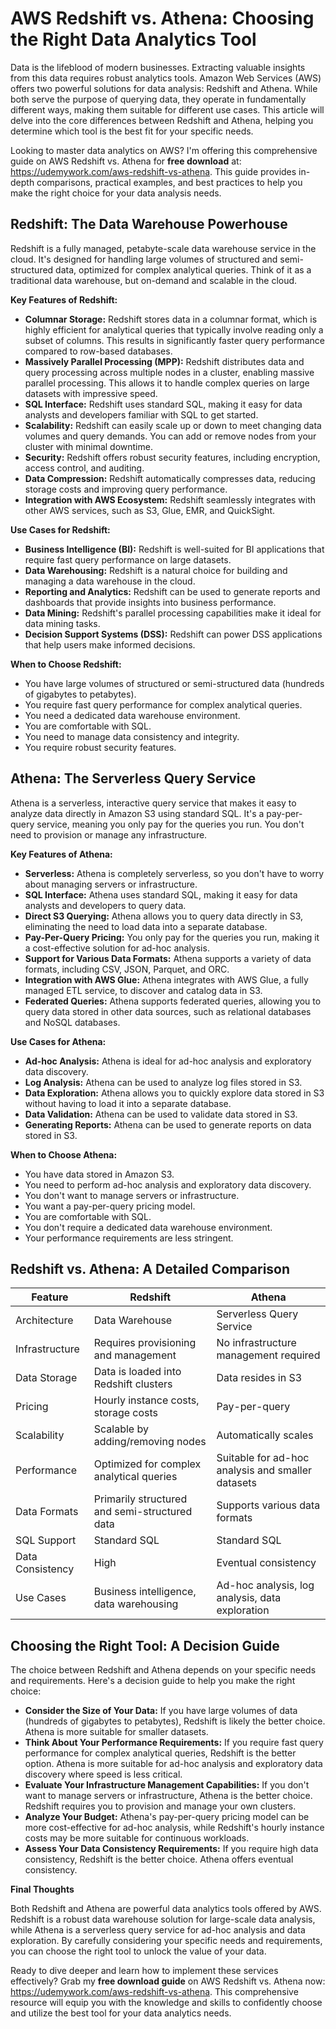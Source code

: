# AWS Redshift vs. Athena: Choosing the Right Data Analytics Tool

Data is the lifeblood of modern businesses. Extracting valuable insights from this data requires robust analytics tools. Amazon Web Services (AWS) offers two powerful solutions for data analysis: Redshift and Athena. While both serve the purpose of querying data, they operate in fundamentally different ways, making them suitable for different use cases. This article will delve into the core differences between Redshift and Athena, helping you determine which tool is the best fit for your specific needs.

Looking to master data analytics on AWS? I'm offering this comprehensive guide on AWS Redshift vs. Athena for **free download** at: https://udemywork.com/aws-redshift-vs-athena. This guide provides in-depth comparisons, practical examples, and best practices to help you make the right choice for your data analysis needs.

## Redshift: The Data Warehouse Powerhouse

Redshift is a fully managed, petabyte-scale data warehouse service in the cloud. It's designed for handling large volumes of structured and semi-structured data, optimized for complex analytical queries. Think of it as a traditional data warehouse, but on-demand and scalable in the cloud.

**Key Features of Redshift:**

*   **Columnar Storage:** Redshift stores data in a columnar format, which is highly efficient for analytical queries that typically involve reading only a subset of columns. This results in significantly faster query performance compared to row-based databases.
*   **Massively Parallel Processing (MPP):** Redshift distributes data and query processing across multiple nodes in a cluster, enabling massive parallel processing. This allows it to handle complex queries on large datasets with impressive speed.
*   **SQL Interface:** Redshift uses standard SQL, making it easy for data analysts and developers familiar with SQL to get started.
*   **Scalability:** Redshift can easily scale up or down to meet changing data volumes and query demands. You can add or remove nodes from your cluster with minimal downtime.
*   **Security:** Redshift offers robust security features, including encryption, access control, and auditing.
*   **Data Compression:** Redshift automatically compresses data, reducing storage costs and improving query performance.
*   **Integration with AWS Ecosystem:** Redshift seamlessly integrates with other AWS services, such as S3, Glue, EMR, and QuickSight.

**Use Cases for Redshift:**

*   **Business Intelligence (BI):** Redshift is well-suited for BI applications that require fast query performance on large datasets.
*   **Data Warehousing:** Redshift is a natural choice for building and managing a data warehouse in the cloud.
*   **Reporting and Analytics:** Redshift can be used to generate reports and dashboards that provide insights into business performance.
*   **Data Mining:** Redshift's parallel processing capabilities make it ideal for data mining tasks.
*   **Decision Support Systems (DSS):** Redshift can power DSS applications that help users make informed decisions.

**When to Choose Redshift:**

*   You have large volumes of structured or semi-structured data (hundreds of gigabytes to petabytes).
*   You require fast query performance for complex analytical queries.
*   You need a dedicated data warehouse environment.
*   You are comfortable with SQL.
*   You need to manage data consistency and integrity.
*   You require robust security features.

## Athena: The Serverless Query Service

Athena is a serverless, interactive query service that makes it easy to analyze data directly in Amazon S3 using standard SQL. It's a pay-per-query service, meaning you only pay for the queries you run. You don't need to provision or manage any infrastructure.

**Key Features of Athena:**

*   **Serverless:** Athena is completely serverless, so you don't have to worry about managing servers or infrastructure.
*   **SQL Interface:** Athena uses standard SQL, making it easy for data analysts and developers to query data.
*   **Direct S3 Querying:** Athena allows you to query data directly in S3, eliminating the need to load data into a separate database.
*   **Pay-Per-Query Pricing:** You only pay for the queries you run, making it a cost-effective solution for ad-hoc analysis.
*   **Support for Various Data Formats:** Athena supports a variety of data formats, including CSV, JSON, Parquet, and ORC.
*   **Integration with AWS Glue:** Athena integrates with AWS Glue, a fully managed ETL service, to discover and catalog data in S3.
*   **Federated Queries:** Athena supports federated queries, allowing you to query data stored in other data sources, such as relational databases and NoSQL databases.

**Use Cases for Athena:**

*   **Ad-hoc Analysis:** Athena is ideal for ad-hoc analysis and exploratory data discovery.
*   **Log Analysis:** Athena can be used to analyze log files stored in S3.
*   **Data Exploration:** Athena allows you to quickly explore data stored in S3 without having to load it into a separate database.
*   **Data Validation:** Athena can be used to validate data stored in S3.
*   **Generating Reports:** Athena can be used to generate reports on data stored in S3.

**When to Choose Athena:**

*   You have data stored in Amazon S3.
*   You need to perform ad-hoc analysis and exploratory data discovery.
*   You don't want to manage servers or infrastructure.
*   You want a pay-per-query pricing model.
*   You are comfortable with SQL.
*   You don't require a dedicated data warehouse environment.
*   Your performance requirements are less stringent.

## Redshift vs. Athena: A Detailed Comparison

| Feature           | Redshift                                      | Athena                                        |
| ----------------- | --------------------------------------------- | --------------------------------------------- |
| Architecture       | Data Warehouse                                | Serverless Query Service                       |
| Infrastructure     | Requires provisioning and management         | No infrastructure management required          |
| Data Storage        | Data is loaded into Redshift clusters         | Data resides in S3                           |
| Pricing            | Hourly instance costs, storage costs          | Pay-per-query                                |
| Scalability         | Scalable by adding/removing nodes            | Automatically scales                        |
| Performance        | Optimized for complex analytical queries       | Suitable for ad-hoc analysis and smaller datasets |
| Data Formats       | Primarily structured and semi-structured data  | Supports various data formats                  |
| SQL Support        | Standard SQL                                  | Standard SQL                                  |
| Data Consistency   | High                                          | Eventual consistency                           |
| Use Cases          | Business intelligence, data warehousing        | Ad-hoc analysis, log analysis, data exploration |

## Choosing the Right Tool: A Decision Guide

The choice between Redshift and Athena depends on your specific needs and requirements. Here's a decision guide to help you make the right choice:

*   **Consider the Size of Your Data:** If you have large volumes of data (hundreds of gigabytes to petabytes), Redshift is likely the better choice. Athena is more suitable for smaller datasets.
*   **Think About Your Performance Requirements:** If you require fast query performance for complex analytical queries, Redshift is the better option. Athena is more suitable for ad-hoc analysis and exploratory data discovery where speed is less critical.
*   **Evaluate Your Infrastructure Management Capabilities:** If you don't want to manage servers or infrastructure, Athena is the better choice. Redshift requires you to provision and manage your own clusters.
*   **Analyze Your Budget:** Athena's pay-per-query pricing model can be more cost-effective for ad-hoc analysis, while Redshift's hourly instance costs may be more suitable for continuous workloads.
*   **Assess Your Data Consistency Requirements:** If you require high data consistency, Redshift is the better choice. Athena offers eventual consistency.

**Final Thoughts**

Both Redshift and Athena are powerful data analytics tools offered by AWS. Redshift is a robust data warehouse solution for large-scale data analysis, while Athena is a serverless query service for ad-hoc analysis and data exploration. By carefully considering your specific needs and requirements, you can choose the right tool to unlock the value of your data.

Ready to dive deeper and learn how to implement these services effectively? Grab my **free download guide** on AWS Redshift vs. Athena now: https://udemywork.com/aws-redshift-vs-athena. This comprehensive resource will equip you with the knowledge and skills to confidently choose and utilize the best tool for your data analytics needs.
